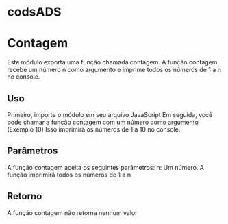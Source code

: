 # codsADS

# Contagem
Este módulo exporta uma função chamada contagem. A função contagem recebe um número n como argumento e imprime todos os números de 1 a n no console.
## Uso
Primeiro, importe o módulo em seu arquivo JavaScript
Em seguida, você pode chamar a função contagem com um número como argumento 
(Exemplo 10)
Isso imprimirá os números de 1 a 10 no console.
## Parâmetros
A função contagem aceita os seguintes parâmetros:
n: Um número. A função imprimirá todos os números de 1 a n
## Retorno 
A função contagem não retorna nenhum valor
#
#
#
#
#
